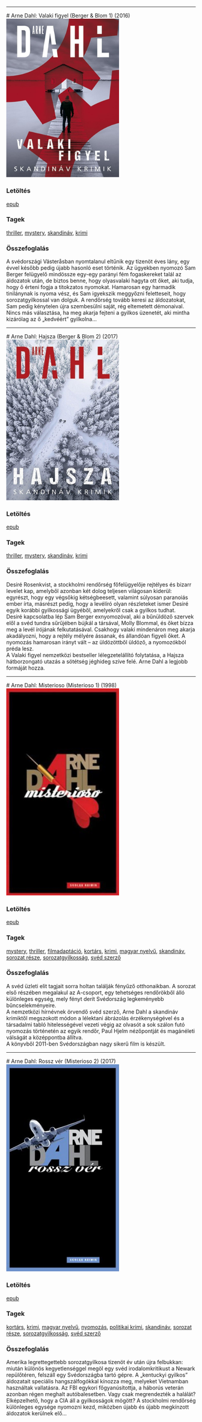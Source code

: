 <hr/>
# <a name="id_1664">Arne Dahl: Valaki figyel (Berger & Blom 1) (2016)</a>
<img src="https://github.com/BercziSandor/calibre_lib/raw/main/main/Arne%20Dahl/Valaki%20figyel%20%281664%29/cover.jpg" alt="cover" width="300"/>

### Letöltés
[epub](https://github.com/BercziSandor/calibre_lib/raw/main/main/Arne%20Dahl/Valaki%20figyel%20%281664%29/Valaki%20figyel%20-%20Arne%20Dahl.epub)

### Tagek
[thriller](https://github.com/berczisandor/calibre_lib/blob/main/main/_tags/thriller.md), [mystery](https://github.com/berczisandor/calibre_lib/blob/main/main/_tags/mystery.md), [skandináv](https://github.com/berczisandor/calibre_lib/blob/main/main/_tags/skandin%c3%a1v.md), [krimi](https://github.com/berczisandor/calibre_lib/blob/main/main/_tags/krimi.md)

### Összefoglalás
<div>
<p>A svédországi Västeråsban nyomtalanul eltűnik egy tizenöt éves lány, egy évvel később pedig újabb hasonló eset történik. Az ügyekben nyomozó Sam Berger felügyelő mindössze egy-egy parányi fém fogaskereket talál az áldozatok után, de biztos benne, hogy olyasvalaki hagyta ott őket, aki tudja, hogy ő érteni fogja a titokzatos nyomokat. Hamarosan egy harmadik tinilánynak is nyoma vész, és Sam igyekszik meggyőzni feletteseit, hogy sorozatgyilkossal van dolguk. A rendőrség tovább keresi az áldozatokat, Sam pedig kénytelen újra szembesülni saját, rég eltemetett démonaival. Nincs más választása, ha meg akarja fejteni a gyilkos üzenetét, aki mintha kizárólag az ő „kedvéért” gyilkolna…</p></div>


<hr/>
# <a name="id_1666">Arne Dahl: Hajsza (Berger & Blom 2) (2017)</a>
<img src="https://github.com/BercziSandor/calibre_lib/raw/main/main/Arne%20Dahl/Hajsza%20%281666%29/cover.jpg" alt="cover" width="300"/>

### Letöltés
[epub](https://github.com/BercziSandor/calibre_lib/raw/main/main/Arne%20Dahl/Hajsza%20%281666%29/Hajsza%20-%20Arne%20Dahl.epub)

### Tagek
[thriller](https://github.com/berczisandor/calibre_lib/blob/main/main/_tags/thriller.md), [mystery](https://github.com/berczisandor/calibre_lib/blob/main/main/_tags/mystery.md), [skandináv](https://github.com/berczisandor/calibre_lib/blob/main/main/_tags/skandin%c3%a1v.md), [krimi](https://github.com/berczisandor/calibre_lib/blob/main/main/_tags/krimi.md)

### Összefoglalás
<div>
<p>Desiré Rosenkvist, a stockholmi rendőrség főfelügyelője rejtélyes és bizarr levelet kap, amelyből azonban két dolog teljesen világosan kiderül: egyrészt, hogy egy végsőkig kétségbeesett, valamint súlyosan paranoiás ember írta, másrészt pedig, hogy a levélíró olyan részleteket ismer Desiré egyik korábbi gyilkossági ügyéből, amelyekről csak a gyilkos tudhat.<br>Desiré kapcsolatba lép Sam Berger exnyomozóval, aki a bűnüldöző szervek elől a svéd tundra sűrűjében bújkál a társával, Molly Blommal, és őket bízza meg a levél írójának felkutatásával. Csakhogy valaki mindenáron meg akarja akadályozni, hogy a rejtély mélyére ássanak, és állandóan figyeli őket. A nyomozás hamarosan irányt vált – az üldözöttből üldöző, a nyomozókból préda lesz.<br>A Valaki figyel nemzetközi bestseller lélegzetelállító folytatása, a Hajsza hátborzongató utazás a sötétség jéghideg szíve felé. Arne Dahl a legjobb formáját hozza.</p></div>


<hr/>
# <a name="id_1667">Arne Dahl: Misterioso (Misterioso 1) (1998)</a>
<img src="https://github.com/BercziSandor/calibre_lib/raw/main/main/Arne%20Dahl/Misterioso%20%281667%29/cover.jpg" alt="cover" width="300"/>

### Letöltés
[epub](https://github.com/BercziSandor/calibre_lib/raw/main/main/Arne%20Dahl/Misterioso%20%281667%29/Misterioso%20-%20Arne%20Dahl.epub)

### Tagek
[mystery](https://github.com/berczisandor/calibre_lib/blob/main/main/_tags/mystery.md), [thriller](https://github.com/berczisandor/calibre_lib/blob/main/main/_tags/thriller.md), [filmadaptáció](https://github.com/berczisandor/calibre_lib/blob/main/main/_tags/filmadapt%c3%a1ci%c3%b3.md), [kortárs](https://github.com/berczisandor/calibre_lib/blob/main/main/_tags/kort%c3%a1rs.md), [krimi](https://github.com/berczisandor/calibre_lib/blob/main/main/_tags/krimi.md), [magyar nyelvű](https://github.com/berczisandor/calibre_lib/blob/main/main/_tags/magyar%20nyelv%c5%b1.md), [skandináv](https://github.com/berczisandor/calibre_lib/blob/main/main/_tags/skandin%c3%a1v.md), [sorozat része](https://github.com/berczisandor/calibre_lib/blob/main/main/_tags/sorozat%20r%c3%a9sze.md), [sorozatgyilkosság](https://github.com/berczisandor/calibre_lib/blob/main/main/_tags/sorozatgyilkoss%c3%a1g.md), [svéd szerző](https://github.com/berczisandor/calibre_lib/blob/main/main/_tags/sv%c3%a9d%20szerz%c5%91.md)

### Összefoglalás
<div>
<p>A svéd üzleti elit tagjait sorra holtan találják fényűző otthonaikban. A sorozat első részében megalakul az A-csoport, egy tehetséges rendőrökből álló különleges egység, mely fényt derít Svédország legkeményebb bűncselekményeire. <br>A nemzetközi hírnévnek örvendő svéd szerző, Arne Dahl a skandináv krimiktől megszokott módon a lélektani ábrázolás érzékenységével és a társadalmi tabló hitelességével vezeti végig az olvasót a sok szálon futó nyomozás történetén az egyik rendőr, Paul Hjelm nézőpontját és magánéleti válságát a középpontba állítva. <br>A könyvből 2011-ben Svédországban nagy sikerű film is készült.</p></div>


<hr/>
# <a name="id_1668">Arne Dahl: Rossz vér (Misterioso 2) (2017)</a>
<img src="https://github.com/BercziSandor/calibre_lib/raw/main/main/Arne%20Dahl/Rossz%20ver%20%281668%29/cover.jpg" alt="cover" width="300"/>

### Letöltés
[epub](https://github.com/BercziSandor/calibre_lib/raw/main/main/Arne%20Dahl/Rossz%20ver%20%281668%29/Rossz%20ver%20-%20Arne%20Dahl.epub)

### Tagek
[kortárs](https://github.com/berczisandor/calibre_lib/blob/main/main/_tags/kort%c3%a1rs.md), [krimi](https://github.com/berczisandor/calibre_lib/blob/main/main/_tags/krimi.md), [magyar nyelvű](https://github.com/berczisandor/calibre_lib/blob/main/main/_tags/magyar%20nyelv%c5%b1.md), [nyomozás](https://github.com/berczisandor/calibre_lib/blob/main/main/_tags/nyomoz%c3%a1s.md), [politikai krimi](https://github.com/berczisandor/calibre_lib/blob/main/main/_tags/politikai%20krimi.md), [skandináv](https://github.com/berczisandor/calibre_lib/blob/main/main/_tags/skandin%c3%a1v.md), [sorozat része](https://github.com/berczisandor/calibre_lib/blob/main/main/_tags/sorozat%20r%c3%a9sze.md), [sorozatgyilkosság](https://github.com/berczisandor/calibre_lib/blob/main/main/_tags/sorozatgyilkoss%c3%a1g.md), [svéd szerző](https://github.com/berczisandor/calibre_lib/blob/main/main/_tags/sv%c3%a9d%20szerz%c5%91.md)

### Összefoglalás
<div>
<p>Amerika legrettegettebb sorozatgyilkosa tizenöt év után újra felbukkan: miután különös kegyetlenséggel megöl egy svéd irodalomkritikust a Newark repülőtéren, felszáll egy Svédországba tartó gépre. A „kentuckyi gyilkos” áldozatait speciális hangszálfogókkal kínozza meg, melyeket Vietnamban használtak vallatásra. Az FBI egykori főgyanúsítottja, a háborús veterán azonban régen meghalt autóbalesetben. Vagy csak megrendezték a halálát? Elképzelhető, hogy a CIA áll a gyilkosságok mögött? A stockholmi rendőrség különleges egysége nyomozni kezd, miközben újabb és újabb megkínzott áldozatok kerülnek elő…</p></div>


